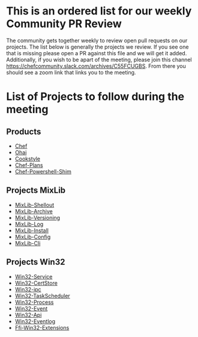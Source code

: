 # This is an ordered list for our weekly Community PR Review

The community gets together weekly to review open pull requests on our projects. 
The list below is generally the projects we review. 
If you see one that is missing please open a PR against this file and we will get it added. 
Additionally, if you wish to be apart of the meeting, please join this channel https://chefcommunity.slack.com/archives/C55FCUGBS. 
From there you should see a zoom link that links you to the meeting. 

# List of Projects to follow during the meeting

## Products
- [Chef](https://github.com/chef/chef)
- [Ohai](https://github.com/chef/ohai)
- [Cookstyle](https://github.com/chef/cookstyle)
- [Chef-Plans](https://github.com/chef/chef-plans)
- [Chef-Powershell-Shim](https://github.com/chef/chef-powershell-shim)

## Projects MixLib
- [MixLib-Shellout](https://github.com/chef/mixlib-shellout)
- [MixLib-Archive](https://github.com/chef/mixlib-archive)
- [MixLib-Versioning](https://github.com/chef/mixlib-versioning)
- [MixLib-Log](https://github.com/chef/mixlib-log)
- [MixLib-Install](https://github.com/chef/mixlib-install)
- [MixLib-Config](https://github.com/chef/mixlib-config)
- [MixLib-Cli](https://github.com/chef/mixlib-cli)

## Projects Win32
- [Win32-Service](https://github.com/chef/win32-service)
- [Win32-CertStore](https://github.com/chef/win32-certstore)
- [Win32-ipc](https://github.com/chef/win32-ipc)
- [Win32-TaskScheduler](https://github.com/chef/win32-taskscheduler)
- [Win32-Process](https://github.com/chef/win32-process)
- [Win32-Event](https://github.com/chef/win32-event)
- [Win32-Api](https://github.com/chef/win32-api)
- [Win32-Eventlog](https://github.com/chef/win32-eventlog)
- [Ffi-Win32-Extensions](https://github.com/chef/ffi-win32-extensions)